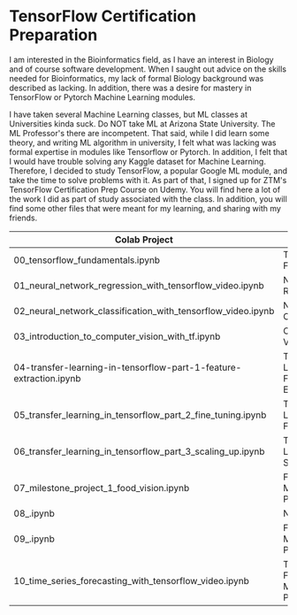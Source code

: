 # TensorFlow Certification Preparation

I am interested in the Bioinformatics field, as I have an interest in Biology and of course software development. When I saught out advice on the skills needed for Bioinformatics, my lack of formal Biology background was described as lacking. In addition, there was a desire for mastery in TensorFlow or Pytorch Machine Learning modules. 

I have taken several Machine Learning classes, but ML classes at Universities kinda suck. Do NOT take ML at Arizona State University. The ML Professor's there are incompetent. That said, while I did learn some theory, and writing ML algorithm in university, I felt what was lacking was formal expertise in modules like Tensorflow or Pytorch. In addition, I felt that I would have trouble solving any Kaggle dataset for Machine Learning. Therefore, I decided to study TensorFlow, a popular Google ML module, and take the time to solve problems with it. As part of that, I signed up for ZTM's TensorFlow Certification Prep Course on Udemy. You will find here a lot of the work I did as part of study associated with the class. In addition, you will find some other files that were meant for my learning, and sharing with my friends.


| Colab Project                                                        |     Description                       |
| -------------------------------------------------------------------- | ------------------------------------- |
| 00_tensorflow_fundamentals.ipynb                                     | TensorFlow Fundamentals               |
| 01_neural_network_regression_with_tensorflow_video.ipynb             | NN Regression                         |
| 02_neural_network_classification_with_tensorflow_video.ipynb         | NN Classification                     |
| 03_introduction_to_computer_vision_with_tf.ipynb                     | Computer Vision                       |
| 04-transfer-learning-in-tensorflow-part-1-feature-extraction.ipynb   | Transfer Learning: Feature Extraction |
| 05_transfer_learning_in_tensorflow_part_2_fine_tuning.ipynb          | Transfer Learning: Fine-Tuning        |
| 06_transfer_learning_in_tensorflow_part_3_scaling_up.ipynb           | Transfer Learning: Scaling Up         |
| 07_milestone_project_1_food_vision.ipynb                             | Food Vision Milestone Proj 1          |
| 08_.ipynb                             | NLP                                   |
| 09_.ipynb                             | Food Vision Milestone Proj 2          |
| 10_time_series_forecasting_with_tensorflow_video.ipynb               | Time-Series Forecasting Milestone Proj 3 |
